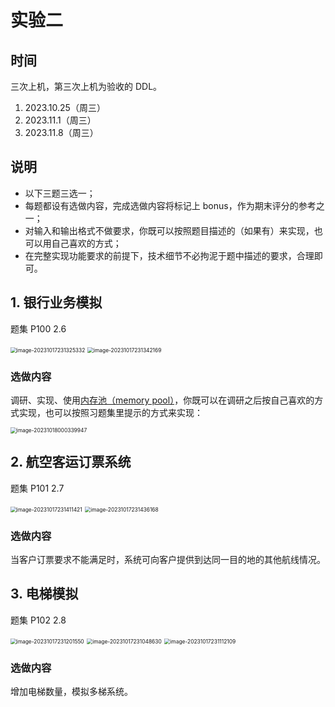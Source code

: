 # 实验二

## 时间

三次上机，第三次上机为验收的 DDL。

1. 2023.10.25（周三）
2. 2023.11.1（周三）
3. 2023.11.8（周三）

## 说明

- 以下三题三选一；
- 每题都设有选做内容，完成选做内容将标记上 bonus，作为期末评分的参考之一；
- 对输入和输出格式不做要求，你既可以按照题目描述的（如果有）来实现，也可以用自己喜欢的方式；
- 在完整实现功能要求的前提下，技术细节不必拘泥于题中描述的要求，合理即可。

## 1. 银行业务模拟

题集 P100 2.6

<img src="images/image-20231017231325332.png" alt="image-20231017231325332" style="zoom:60%;" />

<img src="images/image-20231017231342169.png" alt="image-20231017231342169" style="zoom:60%;" />

### 选做内容

调研、实现、使用[内存池（memory pool）](https://en.wikipedia.org/wiki/Memory_pool)，你既可以在调研之后按自己喜欢的方式实现，也可以按照习题集里提示的方式来实现：

<img src="images/image-20231018000339947.png" alt="image-20231018000339947" style="zoom:60%;" />

## 2. 航空客运订票系统

题集 P101 2.7

<img src="images/image-20231017231411421.png" alt="image-20231017231411421" style="zoom:60%;" />

<img src="images/image-20231017231436168.png" alt="image-20231017231436168" style="zoom:60%;" />

### 选做内容

当客户订票要求不能满足时，系统可向客户提供到达同一目的地的其他航线情况。

## 3. 电梯模拟

题集 P102 2.8

<img src="images/image-20231017231201550.png" alt="image-20231017231201550" style="zoom:60%;" />

<img src="images/image-20231017231048630.png" alt="image-20231017231048630" style="zoom:60%;" />

<img src="images/image-20231017231112109.png" alt="image-20231017231112109" style="zoom:60%;" />

### 选做内容

增加电梯数量，模拟多梯系统。
